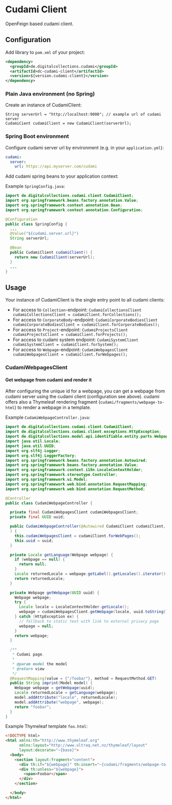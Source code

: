 # Cudami Client

OpenFeign based cudami client.

## Configuration

Add library to `pom.xml` of your project:

```xml
<dependency>
  <groupId>de.digitalcollections.cudami</groupId>
  <artifactId>dc-cudami-client</artifactId>
  <version>${version.cudami-client}</version>
</dependency>
```

### Plain Java environment (no Spring)

Create an instance of CudamiClient:

```
String serverUrl = "http://localhost:9000"; // example url of cudami server
CudamiCient cudamiClient = new CudamiClient(serverUrl);
```

### Spring Boot environment

Configure cudami server url by environment (e.g. in your `application.yml`):

```yml
cudami:
  server:
    url: https://api.myserver.com/cudami
```

Add cudami spring beans to your application context:

Example `SpringConfig.java`:

```java
import de.digitalcollections.cudami.client.CudamiClient;
import org.springframework.beans.factory.annotation.Value;
import org.springframework.context.annotation.Bean;
import org.springframework.context.annotation.Configuration;

@Configuration
public class SpringConfig {
  ...
  @Value("${cudami.server.url}")
  String serverUrl;

  @Bean
  public CudamiClient cudamiClient() {
    return new CudamiClient(serverUrl);
  }
  ...
}
```

## Usage

Your instance of CudamiClient is the single entry point to all cudami clients:

- For access to `Collection`-endpoint: `CudamiCollectionsClient cudamiCollectionsClient = cudamiClient.forCollections();`
- For access to `CorporateBody`-endpoint: `CudamiCorporateBodiesClient cudamiCorporateBodiesClient = cudamiClient.forCorporateBodies();`
- For access to `Project`-endpoint: `CudamiProjectsClient cudamiProjectsClient = cudamiClient.forProjects();`
- For access to cudami system endpoint: `CudamiSystemClient cudamiSystemClient = cudamiClient.forSystem();`
- For access to `Webpage`-endpoint: `CudamiWebpagesClient cudamiWebpagesClient = cudamiClient.forWebpages();`

### CudamiWebpagesClient

#### Get webpage from cudami and render it

After configuring the unique id for a webpage, you can get a webpage from cudami server using the cudami client (configuration see above). cudami offers also a Thymeleaf rendering fragment (`cudami/fragments/webpage-to-html`) to render a webpage in a template.

Example `CudamiWebpageController.java`:

```java
import de.digitalcollections.cudami.client.CudamiClient;
import de.digitalcollections.cudami.client.exceptions.HttpException;
import de.digitalcollections.model.api.identifiable.entity.parts.Webpage;
import java.util.Locale;
import java.util.UUID;
import org.slf4j.Logger;
import org.slf4j.LoggerFactory;
import org.springframework.beans.factory.annotation.Autowired;
import org.springframework.beans.factory.annotation.Value;
import org.springframework.context.i18n.LocaleContextHolder;
import org.springframework.stereotype.Controller;
import org.springframework.ui.Model;
import org.springframework.web.bind.annotation.RequestMapping;
import org.springframework.web.bind.annotation.RequestMethod;

@Controller
public class CudamiWebpageController {

  private final CudamiWebpagesClient cudamiWebpagesClient;
  private final UUID uuid;

  public CudamiWebpageController(@Autowired CudamiClient cudamiClient, @Value("${cudami.webpages.foobar}") UUID uuid
  ) {
    this.cudamiWebpagesClient = cudamiClient.forWebPages();
    this.uuid = uuid;
  }

  private Locale getLanguage(Webpage webpage) {
    if (webpage == null) {
      return null;
    }
    Locale returnedLocale = webpage.getLabel().getLocales().iterator().next();
    return returnedLocale;
  }

  private Webpage getWebpage(UUID uuid) {
    Webpage webpage;
    try {
      Locale locale = LocaleContextHolder.getLocale();
      webpage = cudamiWebpagesClient.getWebpage(locale, uuid.toString());
    } catch (HttpException ex) {
      // fallback to static text with link to external privacy page
      webpage = null;
    }
    return webpage;
  }

  /**
   * Cudami page.
   *
   * @param model the model
   * @return view
   */
  @RequestMapping(value = {"/foobar"}, method = RequestMethod.GET)
  public String imprint(Model model) {
    Webpage webpage = getWebpage(uuid);
    Locale returnedLocale = getLanguage(webpage);
    model.addAttribute("locale", returnedLocale);
    model.addAttribute("webpage", webpage);
    return "foobar";
  }
}
```

Example Thymeleaf template `foo.html`:

```html
<!DOCTYPE html>
<html xmlns:th="http://www.thymeleaf.org"
      xmlns:layout="http://www.ultraq.net.nz/thymeleaf/layout"
      layout:decorate="~{base}">
  <body>
    <section layout:fragment="content">
      <div th:if="${webpage}" th:insert="~{cudami/fragments/webpage-to-html :: renderWebpage(${webpage}, ${locale})}"></div>
      <div th:unless="${webpage}">
        <span>Foobar</span>
      </div>
    </section>

  </body>
</html>

```
